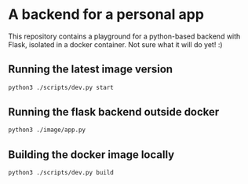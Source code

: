 # A backend for a personal app

This repository contains a playground for a python-based backend
with Flask, isolated in a docker container. Not sure what it will do yet! :)

## Running the latest image version

```bash
python3 ./scripts/dev.py start
```

## Running the flask backend outside docker

```bash
python3 ./image/app.py
```

## Building the docker image locally

```bash
python3 ./scripts/dev.py build
```
